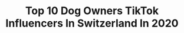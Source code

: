 ---
title: Top 10 Dog Owners TikTok Influencers In Switzerland In 2020
description: >-
  Find top dog owners TikTok influencers in Switzerland in 2020. Most popular hashtags: #love #dance #corona #bestfriend.
platform: TikTok
profiles:
  - username: "kureiji_cosplay"
    fullname: >-
      Kureiji
    location: "Switzerland"
    followers: 8477
    engagement: 1261
    commentsToLikes: 0.034248
    id: ckaii1bco8hcw0i78sa6rr8fu
    verified: false
    hashtags: "#stayathome, #tiktokprom, #chef, #cook"
  - username: "dabrowskaworld"
    fullname: >-
      Dabrowskaworld
    location: "Switzerland"
    followers: 16460
    engagement: 2818
    commentsToLikes: 0.010381
    id: ck84mbeu3mws50j78n6u7aa8s
    verified: false
    hashtags: "#ocean, #yummychallenge, #funny, #insta360onex"
  - username: "eilisheyess"
    fullname: >-
      BILLIE EILISH
    location: "Switzerland"
    followers: 4897
    engagement: 2904
    commentsToLikes: 0.016846
    id: ck8opwo2g51vy0j78vg0978jg
    verified: false
    hashtags: "#react, #foryou, #fire, #pretty"
  - username: "sheylaiglesias"
    fullname: >-
      Sheyla Iglesias
    location: "Switzerland"
    followers: 10258
    engagement: 420
    commentsToLikes: 0.014319
    id: ckal6dzlhak1e0i78avmwvy04
    verified: false
    hashtags: "#lgbt, #reggaeton, #happybirday, #inke"
  - username: "ch1n00ck"
    fullname: >-
      TamRa
    location: "Switzerland"
    followers: 2047
    engagement: 265
    commentsToLikes: 0.049763
    id: ckafu405k8twm0i78j274l97r
    verified: false
    hashtags: "#orange, #sweetdreams, #hotcake, #perfektidea"
  - username: "damara_natali"
    fullname: >-
      𝒟𝒶𝓂𝒶𝓇𝒶
    location: "Switzerland"
    followers: 57283
    engagement: 1135
    commentsToLikes: 0.009833
    id: ck8rrinoyul3c0j78h5e1fjob
    verified: false
    hashtags: "#monday, #flowers, #newnails, #doglover"
  - username: "amatotwins"
    fullname: >-
      amatotwins
    location: "Switzerland"
    followers: 44184
    engagement: 569
    commentsToLikes: 0.017272
    id: ck9ra1m2bj13c0j78t4c7puti
    verified: false
    hashtags: "#crazy, #kream, #gocamping, #badboy"
  - username: "nctiktok"
    fullname: >-
      NF_1219
    location: "Switzerland"
    followers: 5600
    engagement: 69
    commentsToLikes: 0.003393
    id: ck9shzskmw73r0j78url3xxmf
    verified: false
    hashtags: "#craz, #coronovirus, #yoshi, #beautiful"
  - username: "abenteuer_fernweh"
    fullname: >-
      abenteuer_fernweh
    location: "Switzerland"
    followers: 2186
    engagement: 557
    commentsToLikes: 0.098080
    id: ckachn2qvzzqo0i78anv2e4e2
    verified: false
    hashtags: "#dubai, #tiktokgirl, #petlover, #toilet"
  - username: "sarah3096"
    fullname: >-
      Sarah🌸
    location: "Switzerland"
    followers: 49674
    engagement: 1414
    commentsToLikes: 0.035748
    id: ck84mbg92mx7v0j78zeoi7ja1
    verified: false
    hashtags: "#defi, #dogs, #relaxe, #satifying"
---